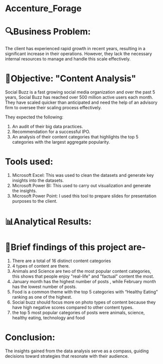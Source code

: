 # Accenture_Forage

# 🔍Business Problem: 
The client has experienced rapid growth in recent years, resulting in a significant increase in their operations. However, they lack the necessary internal resources to manage and handle this scale effectively.

# 🎯Objective: "Content Analysis"

Social Buzz is a fast growing social media organization and over the past 5 years, Social Buzz has reached over 500 million active users each month. They have scaled quicker than anticipated and need the help of an advisory firm to oversee their scaling process effectively.

They expected the following:

1. An audit of their big data practices.
2. Recommendation for a successful IPO.
2. An analysis of their content categories that highlights the top 5 categories with the largest aggregate popularity.


# Tools used:

1. Microsoft Excel: This was used to clean the datasets and generate key insights into the datasets.
2. Microsoft Power BI: This used to carry out visualization and generate the insights.
3. Microsoft Power Point: I used this tool to prepare slides for presentation purposes to the client.


# 📊Analytical Results:

# 🌟Brief findings of this project are-

1. There are a total of 16 distinct content categories
2. 4 types of content are there.
3. Animals and Science are two of the most popular content categories, this shows that people enjoy "real-life" and "factual" content the most.
4. January month has the highest number of posts , while February month has the lowest number of posts.
5. Food is a common theme with the top 5 categories with “Healthy Eating” ranking as one of the highest.
6. Social buzz should focus more on photo types of content because they have high negative scores compared to other content types.
7. the top 5 most popular categories of posts were animals, science, healthy eating, technology and food

# Conclusion:

The insights gained from the data analysis serve as a compass, guiding decisions toward strategies that resonate with their audience.
